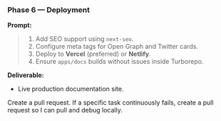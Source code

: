 ### **Phase 6 — Deployment**

**Prompt:**

> 1. Add SEO support using `next-seo`.
> 2. Configure meta tags for Open Graph and Twitter cards.
> 3. Deploy to **Vercel** (preferred) or **Netlify**.
> 4. Ensure `apps/docs` builds without issues inside Turborepo.

**Deliverable:**

- Live production documentation site.

Create a pull request. If a specific task continuously fails, create a pull request so I can pull and debug locally.

